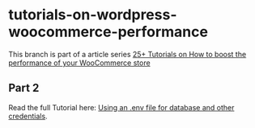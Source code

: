 # tutorials-on-wordpress-woocommerce-performance
This branch is part of a article series [25+ Tutorials on How to boost the performance of your WooCommerce store](https://erikpoehler.com/2020/12/26/25-tutorials-on-how-to-boost-the-performance-of-your-woocommerce-store/)

## Part 2
Read the full Tutorial here: [Using an .env file for database and other credentials](https://erikpoehler.com/2020/12/30/using-an-env-file-for-database-and-other-credentials/).
